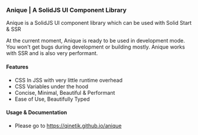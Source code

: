 ### Anique | A SolidJS UI Component Library

Anique is a SolidJS UI component library which can be used with Solid Start & SSR

At the current moment, Anique is ready to be used in development mode. You won't get bugs during development or building mostly. Anique works with SSR and is also very performant.

#### Features

- CSS In JSS with very little runtime overhead
- CSS Variables under the hood
- Concise, Minimal, Beautiful & Performant
- Ease of Use, Beautifully Typed

#### Usage & Documentation

- Please go to https://qinetik.github.io/anique

  
